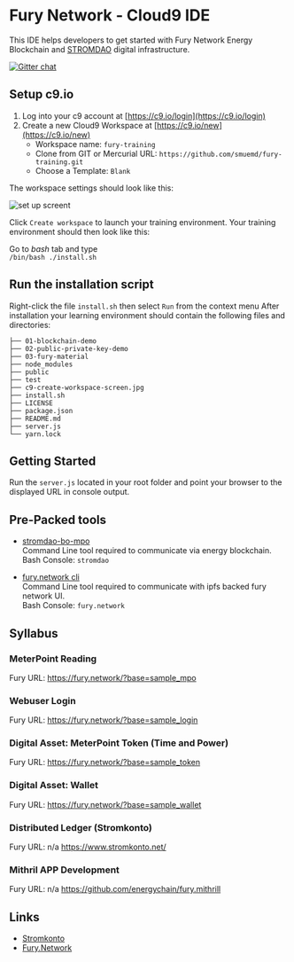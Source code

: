 # Fury Network - Cloud9 IDE
This IDE helps developers to get started with Fury Network Energy Blockchain and [STROMDAO](https://stromdao.de/) digital infrastructure.


[![Gitter chat](https://badges.gitter.im/gitterHQ/gitter.png)](https://gitter.im/stromdao/Lobby) 
  
## Setup c9.io

1. Log into your c9 account at [https://c9.io/login](https://c9.io/login)
2. Create a new Cloud9 Workspace at [https://c9.io/new](https://c9.io/new)
    - Workspace name: `fury-training`
    - Clone from GIT or Mercurial URL: `https://github.com/smuemd/fury-training.git`  
    - Choose a Template: `Blank`

The workspace settings should look like this:
 
![set up screent](https://raw.githubusercontent.com/smuemd/fury-training/master/c9-create-workspace-screen.jpg "Set up screen")


Click `Create workspace` to launch your training environment.
Your training environment should then look like this:



Go to *bash* tab and type  
`/bin/bash ./install.sh `

## Run the installation script

Right-click the file `install.sh` then select `Run` from the context menu
After installation your learning environment should  contain the following files and directories:

```
├── 01-blockchain-demo
├── 02-public-private-key-demo
├── 03-fury-material
├── node_modules
├── public
├── test
├── c9-create-workspace-screen.jpg
├── install.sh
├── LICENSE
├── package.json
├── README.md
├── server.js
└── yarn.lock

```
## Getting Started

Run the `server.js` located in your root folder and point your browser to the displayed URL in console output.


## Pre-Packed tools
 - [stromdao-bo-mpo](https://www.npmjs.com/package/stromdao-bo-mpo)  
Command Line tool required to communicate via energy blockchain.   
Bash Console: `stromdao`   

 - [fury.network cli](https://www.npmjs.com/package/fury.network)  
Command Line tool required to communicate with ipfs backed fury network UI.   
Bash Console: `fury.network`    

## Syllabus
### MeterPoint Reading
Fury URL: https://fury.network/?base=sample_mpo

### Webuser Login
Fury URL: https://fury.network/?base=sample_login

### Digital Asset: MeterPoint Token (Time and Power)
Fury URL: https://fury.network/?base=sample_token

### Digital Asset: Wallet
Fury URL: https://fury.network/?base=sample_wallet

### Distributed Ledger (Stromkonto)
Fury URL: n/a
https://www.stromkonto.net/

### Mithril APP Development
Fury URL: n/a
https://github.com/energychain/fury.mithrill



 
## Links
 - [Stromkonto](https://www.stromkonto.net)
 - [Fury.Network](https://fury.network)
 


